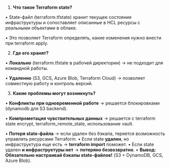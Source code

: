 
1. **Что такое Terraform state?**

• State-файл (terraform.tfstate) хранит текущее состояние инфраструктуры и сопоставляет описанные в HCL ресурсы с реальными объектами в облаке.

• Это позволяет Terraform определять, какие изменения нужно внести при terraform apply.

2. **Где его хранят?**

• **Локально** (terraform.tfstate в рабочей директории) → не подходит для командной работы.

• **Удаленно** (S3, GCS, Azure Blob, Terraform Cloud) → позволяет совместную работу и контроль версий.

3. **Какие проблемы могут возникнуть?**

• **Конфликты при одновременной работе** → решается блокировками (dynamodb для S3 backend).

• **Компрометация чувствительных данных** → решается с terraform state encrypt, terraform_remote_state, использование vault.

• **Потеря state-файла** → если удален без бэкапа, теряется возможность управлять ресурсами Terraform.
	• Если state **удален**, но инфраструктура еще есть → **terraform import** поможет.
	• Если state удален **и инфраструктуры нет** → **потеряно безвозвратно**.
	• **Вывод:** **Обязательно настраивай бэкапы state-файлов!** (S3 + DynamoDB, GCS, Azure Blob).
